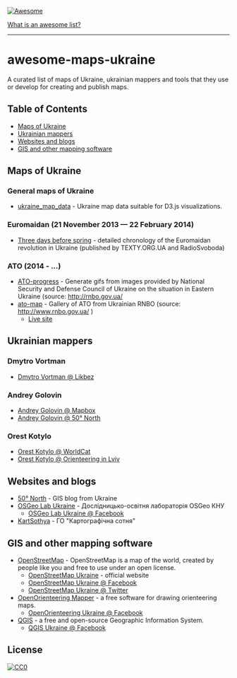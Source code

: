 [![Awesome](https://cdn.rawgit.com/sindresorhus/awesome/d7305f38d29fed78fa85652e3a63e154dd8e8829/media/badge.svg)](https://github.com/sindresorhus/awesome)

[What is an awesome list?](https://github.com/sindresorhus/awesome/blob/master/awesome.md)

***

# awesome-maps-ukraine

A curated list of maps of Ukraine, ukrainian mappers and tools that they use or develop for creating and publish maps.

## Table of Contents
- [Maps of Ukraine](#maps-of-ukraine)
- [Ukrainian mappers](#ukrainian-mappers)
- [Websites and blogs](#websites-and-blogs)
- [GIS and other mapping software](#gis-and-other-mapping-software)

## Maps of Ukraine

### General maps of Ukraine

* [ukraine_map_data](http://github.com/vsapsai/ukraine_map_data) - Ukraine map data suitable for D3.js visualizations.

### Euromaidan (21 November 2013 — 22 February 2014)

* [Three days before spring](http://github.com/yarynam/maidan_maps) - detailed chronology of the Euromaidan revolution in Ukraine (published by TEXTY.ORG.UA and RadioSvoboda)

### ATO (2014 - ...)

* [ATO-progress](http://github.com/yurikoval/ATO-progress) - Generate gifs from images provided by National Security and Defense Council of Ukraine on the situation in Eastern Ukraine (source: http://rnbo.gov.ua/ 
* [ato-map](https://github.com/xainse/ato-map) - Gallery of ATO from Ukrainian RNBO (source: http://www.rnbo.gov.ua/ )
  * [Live site](http://ato-map.xain.in.ua/)

## Ukrainian mappers

### Dmytro Vortman

* [Dmytro Vortman @ Likbez](http://likbez.org.ua/ua/author/vortman)

### Andrey Golovin

* [Andrey Golovin @ Mapbox](http://www.mapbox.com/about/team/andrey-golovin/)
* [Andrey Golovin @ 50° North](http://www.50northspatial.org/andrey-golovin-becoming-legendary-mapper/)

### Orest Kotylo

* [Orest Kotylo @ WorldCat](http://www.worldcat.org/identities/viaf-305501675/)
* [Orest Kotylo @ Orienteering in Lviv](http://orient.lviv.ua/cart1.php)

## Websites and blogs

* [50° North](http://50northspatial.org) - GIS blog from Ukraine
* [OSGeo Lab Ukraine](http://lab.osgeo.org.ua) - Дослідницько-освітня лабораторія OSGeo КНУ
  * [OSGeo Lab Ukraine @ Facebook](http://facebook.com/lab.osgeo.ua/)
* [KartSothya](http://kartsotnya.com.ua) - ГО "Картографічна сотня"

## GIS and other mapping software

* [OpenStreetMap](http://openstreetmap.org) - OpenStreetMap is a map of the world, created by people like you and free to use under an open license.
  * [OpenStreetMap Ukraine](http://openstreetmap.org.ua) - official website
  * [OpenStreetMap Ukraine @ Facebook](http://facebook.com/openstreetmapua)
  * [OpenStreetMap Ukraine @ Twitter](https://twitter.com/osm_ua)
* [OpenOrienteering Mapper](http://openorienteering.org/apps/mapper) - a free software for drawing orienteering maps.
  * [OpenOrienteering Ukraine @ Facebook](http://facebook.com/OpenOrienteeringUkraine)
* [QGIS](http://qgis.org) - a free and open-source Geographic Information System.
  * [QGIS Ukraine @ Facebook](http://facebook.com/QGIS.UA)


## License
[![CC0](http://mirrors.creativecommons.org/presskit/buttons/88x31/svg/cc-zero.svg)](https://creativecommons.org/publicdomain/zero/1.0/)
